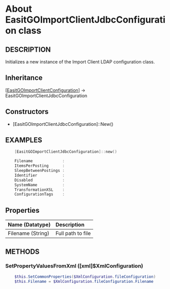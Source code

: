 # About EasitGOImportClientJdbcConfiguration class

## DESCRIPTION

Initializes a new instance of the Import Client LDAP configuration class.

## Inheritance

\[[EasitGOImportClientConfiguration](about_EasitGOImportClientConfiguration.md)\] -> EasitGOImportClientJdbcConfiguration

## Constructors

* \[EasitGOImportClientJdbcConfiguration\]::New()

## EXAMPLES

```powershell
    [EasitGOImportClientJdbcConfiguration]::new()

    Filename             :
    ItemsPerPosting      :
    SleepBetweenPostings :
    Identifier           :
    Disabled             :
    SystemName           :
    TransformationXSL    :
    ConfigurationTags    :
```

## Properties

|Name (Datatype)|Description|
|:--|:--|
|Filename (String)|Full path to file |

## METHODS

### SetPropertyValuesFromXml (\[xml\]$XmlConfiguration)

```powershell
    $this.SetCommonProperties($XmlConfiguration.fileConfiguration)
    $this.Filename = $XmlConfiguration.fileConfiguration.Filename
```
